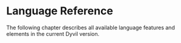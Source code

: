# Language Reference

The following chapter describes all available language features and elements in the current Dyvil version.